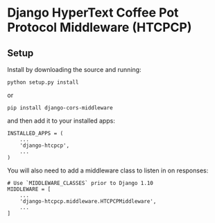 # Django HyperText Coffee Pot Protocol Middleware (HTCPCP)

Setup
-----

Install by downloading the source and running:

    python setup.py install

or

    pip install django-cors-middleware

and then add it to your installed apps:

    INSTALLED_APPS = (
        ...
        'django-htcpcp',
        ...
    )

You will also need to add a middleware class to listen in on responses:

    # Use `MIDDLEWARE_CLASSES` prior to Django 1.10
    MIDDLEWARE = [
        ...
        'django-htcpcp.middleware.HTCPCPMiddleware',
        ...
    ]